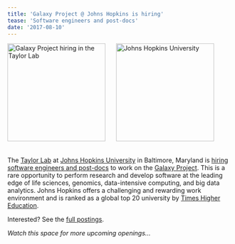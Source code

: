 ```yaml
---
title: 'Galaxy Project @ Johns Hopkins is hiring'
tease: 'Software engineers and post-docs'
date: '2017-08-10'
---
```

<div class="center">
<a href="/galaxy-is-hiring/"><img src="/src/images/news-graphics/GalaxyIsHiringWordCloud2.png" alt="Galaxy Project hiring in the Taylor Lab" width="220" /></a>
&nbsp;&nbsp;&nbsp;&nbsp; <a href="http://www.johnshopkins.edu/"><img src="/src/images/logos/JohnsHopkins.png" alt="Johns Hopkins University" width="220" /></a>
</div>
<br />

The [Taylor Lab](http://taylorlab.org/) at [Johns Hopkins University](https://jhu.edu/) in Baltimore, Maryland is [hiring software engineers and post-docs](/galaxy-is-hiring/) to work on the [Galaxy Project](/src/index.md).  This is a rare opportunity to perform research and develop software at the leading edge of life sciences, genomics, data-intensive computing, and big data analytics. Johns Hopkins offers a challenging and rewarding work environment and is ranked as a global top 20 university by [Times Higher Education](https://www.timeshighereducation.com/world-university-rankings/johns-hopkins-university). 

Interested?  See the [full postings](/galaxy-is-hiring/).

*Watch this space for more upcoming openings...*
